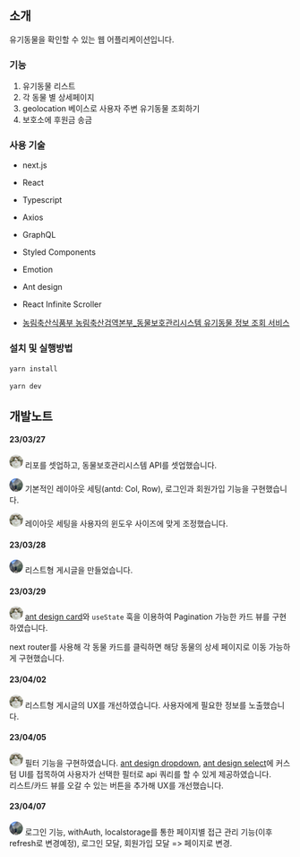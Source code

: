 ## 소개
유기동물을 확인할 수 있는 웹 어플리케이션입니다.

### 기능
1. 유기동물 리스트
2. 각 동물 별 상세페이지 
3. geolocation 베이스로 사용자 주변 유기동물 조회하기
4. 보호소에 후원금 송금

### 사용 기술
- next.js
- React
- Typescript
- Axios
- GraphQL
- Styled Components
- Emotion
- Ant design
- React Infinite Scroller

- [농림축산식품부 농림축산검역본부_동물보호관리시스템 유기동물 정보 조회 서비스](https://www.data.go.kr/data/15098931/openapi.do)

### 설치 및 실행방법

```bash
yarn install
```

```bash
yarn dev
```


## 개발노트

#### 23/03/27 
<img src="./public/images/yr.jpeg" style="width:24px; height:24px; border-radius: 50%;"> 리포를 셋업하고, 동물보호관리시스템 API를 셋업했습니다.

<img src="./public/images/sh.jpeg" style="width:24px; height:24px; border-radius: 50%;"> 기본적인 레이아웃 세팅(antd: Col, Row), 로그인과 회원가입 기능을 구현했습니다.

<img src="./public/images/yr.jpeg" style="width:24px; height:24px; border-radius: 50%;"> 레이아웃 세팅을 사용자의 윈도우 사이즈에 맞게 조정했습니다.

#### 23/03/28
<img src="./public/images/sh.jpeg" style="width:24px; height:24px; border-radius: 50%;"> 리스트형 게시글을 만들었습니다.

#### 23/03/29
<img src="./public/images/yr.jpeg" style="width:24px; height:24px; border-radius: 50%;"> [ant design card](https://ant.design/components/card)와 `useState` 훅을 이용하여 Pagination 가능한 카드 뷰를 구현하였습니다.

next router를 사용해 각 동물 카드를 클릭하면 해당 동물의 상세 페이지로 이동 가능하게 구현했습니다.

#### 23/04/02
<img src="./public/images/yr.jpeg" style="width:24px; height:24px; border-radius: 50%;"> 리스트형 게시글의 UX를 개선하였습니다. 사용자에게 필요한 정보를 노출했습니다.

#### 23/04/05
<img src="./public/images/yr.jpeg" style="width:24px; height:24px; border-radius: 50%;"> 필터 기능을 구현하였습니다. [ant design dropdown](https://ant.design/components/dropdown), [ant design select](https://ant.design/components/select)에 커스텀 UI를 접목하여 사용자가 선택한 필터로 api 쿼리를 할 수 있게 제공하였습니다.<br/>
리스트/카드 뷰를 오갈 수 있는 버튼을 추가해 UX를 개선했습니다.

#### 23/04/07
<img src="./public/images/sh.jpeg" style="width:24px; height:24px; border-radius: 50%;"> 로그인 기능, withAuth, localstorage를 통한 페이지별 접근 관리 기능(이후 refresh로 변경예정), 로그인 모달, 회원가입 모달 => 페이지로 변경.